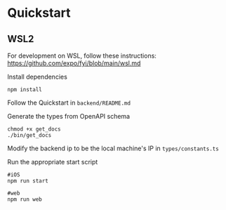 # Quickstart

## WSL2
For development on WSL, follow these instructions: https://github.com/expo/fyi/blob/main/wsl.md

Install dependencies
```
npm install
```
Follow the Quickstart in `backend/README.md`

Generate the types from OpenAPI schema
```
chmod +x get_docs
./bin/get_docs
```

Modify the backend ip to be the local machine's IP in `types/constants.ts`

Run the appropriate start script
```
#iOS
npm run start

#web
npm run web
```
